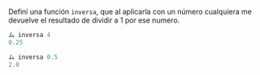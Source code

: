 Definí una función `inversa`, que al aplicarla con un número cualquiera me devuelve el resultado de dividir a 1 por ese numero.

```haskell
ム inversa 4
0.25

ム inversa 0.5
2.0
```


